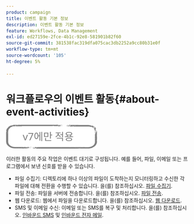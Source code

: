 ```yaml
---
product: campaign
title: 이벤트 활동 기본 정보
description: 이벤트 활동 기본 정보
feature: Workflows, Data Management
exl-id: ed27159e-2fce-4b1c-92e8-581901b82f60
source-git-commit: 381538fac319dfa075cac3db2252a9cc80b31e0f
workflow-type: tm+mt
source-wordcount: '105'
ht-degree: 5%

---
```


# 워크플로우의 이벤트 활동{#about-event-activities}

![](../../assets/v7-only.svg)

이러한 활동의 주요 작업은 이벤트 대기로 구성됩니다. 예를 들어, 파일, 이메일 또는 프로그램에서 보낸 신호를 받을 수 있습니다.

* 파일 수집기: 디렉토리에 하나 이상의 파일이 도착하는지 모니터링하고 수신한 각 파일에 대해 전환을 수행할 수 있습니다. 을(를) 참조하십시오. [파일 수집기](file-collector.md).
* 파일 전송: 파일을 서버에 전송합니다. 을(를) 참조하십시오. [파일 전송](file-transfer.md).
* 웹 다운로드: 웹에서 파일을 다운로드합니다. 을(를) 참조하십시오. [웹 다운로드](web-download.md).
* SMS 및 이메일 수신: 이메일 또는 SMS를 복구 및 처리합니다. 을(를) 참조하십시오. [인바운드 SMS](inbound-sms.md) 및 [인바운드 전자 메일](inbound-emails.md).
